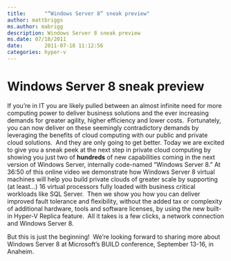 ```yaml
---
title:      "“Windows Server 8” sneak preview"
author: mattbriggs
ms.author: mabrigg
description: Windows Server 8 sneak preview
ms.date: 07/18/2011
date:       2011-07-18 11:12:56
categories: hyper-v
---
```

# Windows Server 8 sneak preview

If you’re in IT you are likely pulled between an almost infinite need for more computing power to deliver business solutions and the ever increasing demands for greater agility, higher efficiency and lower costs.  Fortunately, you can now deliver on these seemingly contradictory demands by leveraging the benefits of cloud computing with our public and private cloud solutions.  And they are only going to get better. Today we are excited to give you a sneak peek at the next step in private cloud computing by showing you just two of **hundreds** of new capabilities coming in the next version of Windows Server, internally code-named  “Windows Server 8.” At 36:50 of this online video we demonstrate how Windows Server 8 virtual machines will help you build private clouds of greater scale by supporting (at least…) 16 virtual processors fully loaded with business critical workloads like SQL Server.  Then we show you how you can deliver improved fault tolerance and flexibility, without the added tax or complexity of additional hardware, tools and software licenses, by using the new built-in Hyper-V Replica feature.  All it takes is a few clicks, a network connection and Windows Server 8. 

But this is just the beginning!  We’re looking forward to sharing more about Windows Server 8 at Microsoft’s BUILD conference, September 13-16, in Anaheim.
